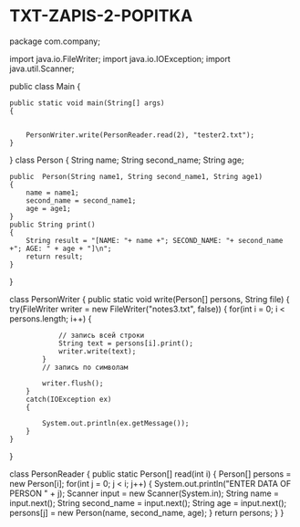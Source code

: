 # TXT-ZAPIS-2-POPITKA

package com.company;

import java.io.FileWriter;
import java.io.IOException;
import java.util.Scanner;

public class Main
{

    public static void main(String[] args)
    {


        PersonWriter.write(PersonReader.read(2), "tester2.txt");
    }
}
class Person
{
    String name;
    String second_name;
    String age;

    public  Person(String name1, String second_name1, String age1)
    {
        name = name1;
        second_name = second_name1;
        age = age1;
    }
    public String print()
    {
        String result = "[NAME: "+ name +"; SECOND_NAME: "+ second_name +"; AGE: " + age + "]\n";
        return result;
    }
}

class PersonWriter
{
    public  static void write(Person[] persons, String file)
    {
        try(FileWriter writer = new FileWriter("notes3.txt", false))
        {
            for(int i = 0; i < persons.length; i++)
            {

                // запись всей строки
                String text = persons[i].print();
                writer.write(text);
            }
            // запись по символам

            writer.flush();
        }
        catch(IOException ex)
        {

            System.out.println(ex.getMessage());
        }
    }
}

class PersonReader
{
    public static  Person[] read(int i)
    {
        Person[] persons = new Person[i];
        for(int j = 0; j < i; j++)
        {
            System.out.println("ENTER DATA OF PERSON " + j);
            Scanner input = new Scanner(System.in);
            String name = input.next();
            String second_name = input.next();
            String age = input.next();
            persons[j] = new Person(name, second_name, age);
        }
        return persons;
    }
}
